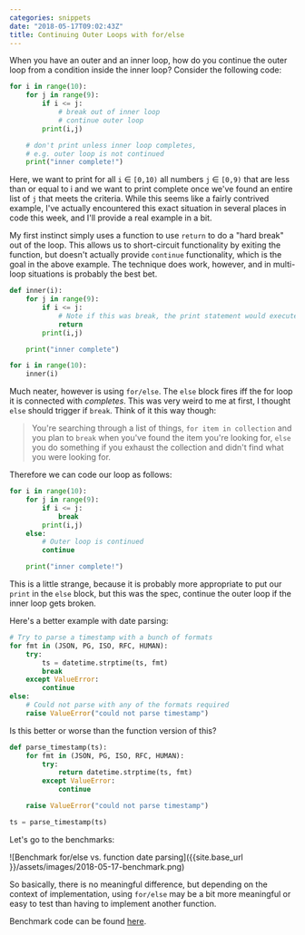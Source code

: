 ```yaml
---
categories: snippets
date: "2018-05-17T09:02:43Z"
title: Continuing Outer Loops with for/else
---
```


When you have an outer and an inner loop, how do you continue the outer loop from a condition inside the inner loop? Consider the following code:

```python
for i in range(10):
    for j in range(9):
        if i <= j:
            # break out of inner loop
            # continue outer loop
        print(i,j)

    # don't print unless inner loop completes,
    # e.g. outer loop is not continued
    print("inner complete!")
```

Here, we want to print for all `i` &isin; `[0,10)` all numbers `j` &isin; `[0,9)` that are less than or equal to i and we want to print complete once we've found an entire list of `j` that meets the criteria. While this seems like a fairly contrived example, I've actually encountered this exact situation in several places in code this week, and I'll provide a real example in a bit.

My first instinct simply uses a function to use `return` to do a "hard break" out of the loop. This allows us to short-circuit functionality by exiting the function, but doesn't actually provide `continue` functionality, which is the goal in the above example. The technique does work, however, and in multi-loop situations is probably the best bet.

```python
def inner(i):
    for j in range(9):
        if i <= j:
            # Note if this was break, the print statement would execute
            return
        print(i,j)

    print("inner complete")

for i in range(10):
    inner(i)
```

Much neater, however is using `for/else`. The `else` block fires iff the for loop it is connected with _completes_. This was very weird to me at first, I thought `else` should trigger if `break`. Think of it this way though:

> You're searching through a list of things, `for item in collection` and you plan to `break` when you've found the item you're looking for, `else` you do something if you exhaust the collection and didn't find what you were looking for.

Therefore we can code our loop as follows:

```python
for i in range(10):
    for j in range(9):
        if i <= j:
            break
        print(i,j)
    else:
        # Outer loop is continued
        continue

    print("inner complete!")
```

This is a little strange, because it is probably more appropriate to put our `print` in the `else` block, but this was the spec, continue the outer loop if the inner loop gets broken.

Here's a better example with date parsing:

```python
# Try to parse a timestamp with a bunch of formats
for fmt in (JSON, PG, ISO, RFC, HUMAN):
    try:
        ts = datetime.strptime(ts, fmt)
        break
    except ValueError:
        continue
else:
    # Could not parse with any of the formats required
    raise ValueError("could not parse timestamp")
```

Is this better or worse than the function version of this?

```python
def parse_timestamp(ts):
    for fmt in (JSON, PG, ISO, RFC, HUMAN):
        try:
            return datetime.strptime(ts, fmt)
        except ValueError:
            continue

    raise ValueError("could not parse timestamp")

ts = parse_timestamp(ts)
```

Let's go to the benchmarks:

![Benchmark for/else vs. function date parsing]({{site.base_url }}/assets/images/2018-05-17-benchmark.png)

So basically, there is no meaningful difference, but depending on the context of implementation, using `for/else` may be a bit more meaningful or easy to test than having to implement another function.

Benchmark code can be found [here](https://gist.github.com/bbengfort/bc7f985b2b18d789a30d8a52145aed8b).
